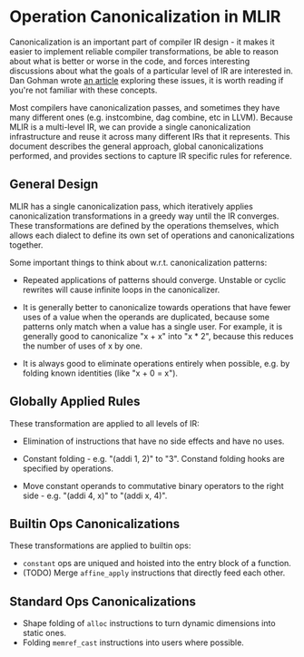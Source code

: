 # Operation Canonicalization in MLIR

Canonicalization is an important part of compiler IR design - it makes it easier
to implement reliable compiler transformations, be able to reason about what is
better or worse in the code, and forces interesting discussions about what the
goals of a particular level of IR are interested in. Dan Gohman wrote
[an article](https://sunfishcode.github.io/blog/2018/10/22/Canonicalization.html)
exploring these issues, it is worth reading if you're not familiar with these
concepts.

Most compilers have canonicalization passes, and sometimes they have many
different ones (e.g. instcombine, dag combine, etc in LLVM). Because MLIR is a
multi-level IR, we can provide a single canonicalization infrastructure and
reuse it across many different IRs that it represents. This document describes
the general approach, global canonicalizations performed, and provides sections
to capture IR specific rules for reference.

## General Design

MLIR has a single canonicalization pass, which iteratively applies
canonicalization transformations in a greedy way until the IR converges. These
transformations are defined by the operations themselves, which allows each
dialect to define its own set of operations and canonicalizations together.

Some important things to think about w.r.t. canonicalization patterns:

*   Repeated applications of patterns should converge. Unstable or cyclic
    rewrites will cause infinite loops in the canonicalizer.

*   It is generally better to canonicalize towards operations that have fewer
    uses of a value when the operands are duplicated, because some patterns only
    match when a value has a single user. For example, it is generally good to
    canonicalize "x + x" into "x * 2", because this reduces the number of uses
    of x by one.

*   It is always good to eliminate operations entirely when possible, e.g. by
    folding known identities (like "x + 0 = x").

## Globally Applied Rules

These transformation are applied to all levels of IR:

*   Elimination of instructions that have no side effects and have no uses.

*   Constant folding - e.g. "(addi 1, 2)" to "3". Constand folding hooks are
    specified by operations.

*   Move constant operands to commutative binary operators to the right side -
    e.g. "(addi 4, x)" to "(addi x, 4)".

## Builtin Ops Canonicalizations

These transformations are applied to builtin ops:

*   `constant` ops are uniqued and hoisted into the entry block of a function.
*   (TODO) Merge `affine_apply` instructions that directly feed each other.

## Standard Ops Canonicalizations

*   Shape folding of `alloc` instructions to turn dynamic dimensions into static
    ones.
*   Folding `memref_cast` instructions into users where possible.
